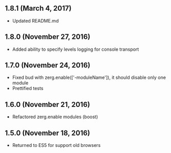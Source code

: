 ## 1.8.1 (March 4, 2017)
- Updated README.md

## 1.8.0 (November 27, 2016)
- Added ability to specify levels logging for console transport

## 1.7.0 (November 24, 2016)
- Fixed bud with zerg.enable(['-moduleName']), it should disable only one module
- Prettified tests

## 1.6.0 (November 21, 2016)
- Refactored zerg.enable modules (boost)

## 1.5.0 (November 18, 2016)
- Returned to ES5 for support old browsers